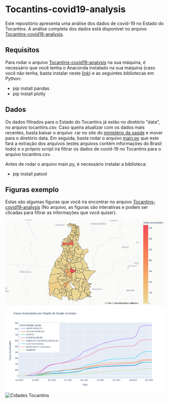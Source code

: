 # Tocantins-covid19-analysis

Este repositório apresenta uma análise dos dados de covid-19 no Estado do Tocantins. A análise completa dos dados está disponível no arquivo [Tocantins-covid19-analysis](Tocantins-covid19-analysis.ipynb).

## Requisitos

Para rodar o arquivo [Tocantins-covid19-analysis](Tocantins-covid19-analysis.ipynb) na sua máquina, é necessário que você tenha o Anaconda instalado na sua máquina (caso você não tenha, basta instalar neste [link](https://www.anaconda.com/)) e as seguintes bibliotecas em Python:
- pip install pandas
- pip install plotly

## Dados

Os dados filtrados para o Estado do Tocantins já estão no diretório "data", no arquivo tocantins.csv. Caso queira atualizar com os dados mais recentes, basta baixar o arquivo .rar no site do [ministério da saúde](https://covid.saude.gov.br/) e mover para o diretório data. Em seguida, basta rodar o arquivo [main.py](main.py) que este fará a extração dos arquivos (estes arquivos contém informações do Brasil todo) e o próprio script irá filtrar os dados de covid-19 no Tocantins para o arquivo tocantins.csv.

Antes de rodar o arquivo main.py, é necessário instalar a biblioteca:
- pip install patool

## Figuras exemplo

Estas são algumas figuras que você ira encontrar no arquivo [Tocantins-covid19-analysis](Tocantins-covid19-analysis.ipynb) (No arquivo, as figuras são interativas e podem ser clicadas para filtrar as informações que você quiser).

![Óbitos nas cidades do Tocantins](./figures/cidadesTOObitosACumuladosMapa.png)
![Regioes Saude Casos Tocantins](./figures/RegiesSaudeCasosTempo.png)
![Cidades Tocantins](./figures/RegioesSaudePopulacao.png.png)
